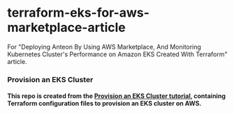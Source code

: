 # terraform-eks-for-aws-marketplace-article
For "Deploying Anteon By Using AWS Marketplace, And Monitoring Kubernetes Cluster's Performance on Amazon EKS Created With Terraform" article.
### Provision an EKS Cluster
#### This repo is created from the [Provision an EKS Cluster tutorial](https://developer.hashicorp.com/terraform/tutorials/kubernetes/eks), containing Terraform configuration files to provision an EKS cluster on AWS.

